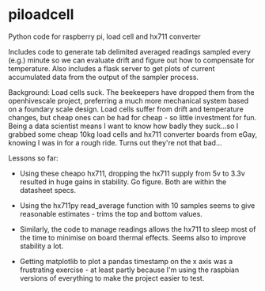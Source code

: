 # piloadcell
Python code for raspberry pi, load cell and hx711 converter

Includes code to generate tab delimited averaged readings sampled every (e.g.) minute so we can evaluate drift and figure out
how to compensate for temperature. Also includes a flask server to get plots of current accumulated data from the output
of the sampler process.

Background: Load cells suck. The beekeepers have dropped them from the openhivescale project, preferring a much more
mechanical system based on a foundary scale design. Load cells suffer from drift and temperature changes, but
cheap ones can be had for cheap - so little investment for fun. Being a data scientist means I want to know how badly
they suck...so I grabbed some cheap 10kg load cells and hx711 converter boards from eGay, knowing I was in for a rough ride.
Turns out they're not that bad...

Lessons so far:

* Using these cheapo hx711, dropping the hx711 supply from 5v to 3.3v resulted in huge gains in stability. Go figure. Both are within
the datasheet specs.

* Using the hx711py read_average function with 10 samples seems to give reasonable estimates - trims the top and bottom values.

* Similarly, the code to manage readings allows the hx711 to sleep most of the time to minimise on board thermal effects. Seems also to
improve stability a lot.

* Getting matplotlib to plot a pandas timestamp on the x axis was a frustrating exercise - at least partly because
I'm using the raspbian versions of everything to make the project easier to test.
